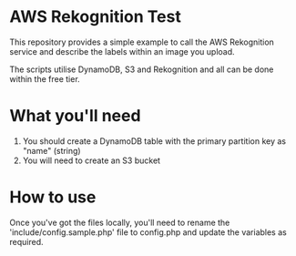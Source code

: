 # AWS Rekognition Test
This repository provides a simple example to call the AWS Rekognition service and describe the labels within an image you upload. 

The scripts utilise DynamoDB, S3 and Rekognition and all can be done within the free tier.

# What you'll need
1. You should create a DynamoDB table with the primary partition key as "name" (string)
2. You will need to create an S3 bucket

# How to use
Once you've got the files locally, you'll need to rename the 'include/config.sample.php' file to config.php and update the variables as required.
